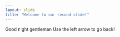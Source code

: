```yaml
---
layout: slide
title: "Welcome to our second slide!"
---
```

Good night gentleman
Use the left arrow to go back!
